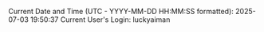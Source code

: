 Current Date and Time (UTC - YYYY-MM-DD HH:MM:SS formatted): 2025-07-03 19:50:37
Current User's Login: luckyaiman
